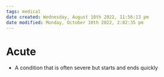 ```yaml
---
tags: medical
date created: Wednesday, August 10th 2022, 11:56:13 pm
date modified: Monday, October 10th 2022, 2:02:35 pm
---
```


# Acute
- A condition that is often severe but starts and ends quickly



